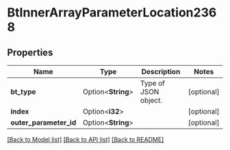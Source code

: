 # BtInnerArrayParameterLocation2368

## Properties

Name | Type | Description | Notes
------------ | ------------- | ------------- | -------------
**bt_type** | Option<**String**> | Type of JSON object. | [optional]
**index** | Option<**i32**> |  | [optional]
**outer_parameter_id** | Option<**String**> |  | [optional]

[[Back to Model list]](../README.md#documentation-for-models) [[Back to API list]](../README.md#documentation-for-api-endpoints) [[Back to README]](../README.md)


